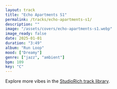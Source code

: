 ```yaml
---
layout: track
title: "Echo Apartments S1"
permalink: /tracks/echo-apartments-s1/
description: ""
image: "/assets/covers/echo-apartments-s1.webp"
image_ready: false
date: 2025-01-01
duration: "3:49"
album: "Run Loop"
mood: ["Dreamy"]
genre: ["jazz", "ambient"]
bpm: 109
key: "C"
---
```


Explore more vibes in the [StudioRich track library](/tracks/).
